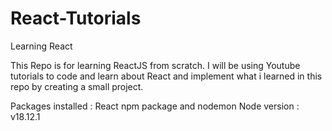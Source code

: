 # React-Tutorials
Learning React

This  Repo is for learning ReactJS from scratch. I will be using Youtube tutorials to code and learn about React and implement what i learned in this repo by creating a small project.

Packages installed : React npm package and nodemon
Node version : v18.12.1
